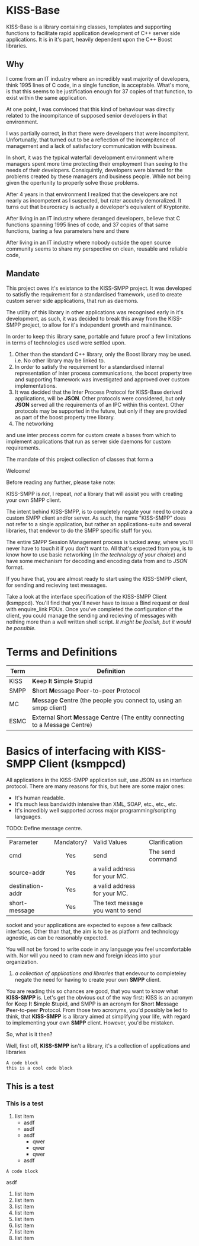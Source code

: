 <link href="./github.css" rel="stylesheet"></link>

# KISS-Base

KISS-Base is a library containing classes, templates and supporting functions to
facilitate rapid application development of C++ server side applications. It is
in it's part, heavily dependent upon the C++ Boost libraries.

## Why

I come from an IT industry where an incredibly vast majority of developers,
think 1995 lines of C code, in a single function, is acceptable. What's more,
is that this seems to be justification enough for 37 copies of that function,
to exist within the same application.

At one point, I was convinced that this kind of behaviour was directly related
to the incompitance of supposed senior developers in that environment.

I was partially correct, in that there were developers that were incompitent.
Unfortunatly, that turned out to be a reflection of the incompitence of
management and a lack of satisfactory communication with business.

In short, it was the typical waterfall development environment where managers
spent more time protecting their employment than seeing to the needs of their
developers. Consiquintly, developers were blamed for the problems created by
these managers and business people. While not being given the opertunity to
properly solve those problems.



After 4 years in that environment I realized that the developers are not nearly
as incompetent as I suspected, but rater accutely demoralized. It turns out
that beurocracy is actually a developer's equivalent of Kryptonite.





After living in an IT industry where deranged developers, believe that C functions
spanning 1995 lines of code, and 37 copies of that same functions, baring a few
parameters here and there

After living in an IT industry where nobody outside the open source community
seems to share my perspective on clean, reusable and reliable code, 


## Mandate

This project owes it's existance to the KISS-SMPP project. It was developed to
satisfiy the requirement for a standardised framework, used to create custom
server side applications, that run as daemons.

The utility of this library in other applications was recognised early in it's
development, as such, it was decided to break this away from the KISS-SMPP
project, to allow for it's independent growth and maintinance.

In order to keep this library sane, portable and future proof a few limitations
in terms of technologies used were settled upon.

1. Other than the standard C++ library, only the Boost library may be used. i.e. 
   No other library may be linked to.
1. In order to satisfy the requirement for a standardised internal
   representation of inter process communications, the boost property tree
   and supporting framework was investigated and approved over custom
   implementations.
1. It was decided that the Inter Process Protocol for KISS-Base derived
   applications, will be **JSON**. Other protocols were considered, but only
   **JSON** served all the requirements of an IPC within this context.
   Other protocols may be supported in the future, but only if they are
   provided as part of the boost property tree library.
1. The networking 


and use inter process comm for custom 
create a bases from which to implement applications that run as server side
daemons for custom requirements.


The mandate of this project
collection of classes that form a 

Welcome!

Before reading any further, please take note:

KISS-SMPP is *not*, I repeat, *not* a library that will assist you with creating
your own SMPP client.

The intent behind KISS-SMPP, is to completely negate your need to create a
custom SMPP client and/or server. As such, the name "KISS-SMPP" does not refer
to a single application, but rather an applications-suite and several libraries,
that endevor to do the SMPP specific stuff for you.

The entire SMPP Session Management process is tucked away, where you'll never
have to touch it if you don't want to. All that's expected from you, is to know
how to use basic networking (*in the technology of your choice*) and have some
mechanism for decoding and encoding data from and to *JSON* format.

If you have that, you are almost ready to start using the KISS-SMPP client, for
sending and recieving text messages.

Take a look at the interface specification of the KISS-SMPP Client (ksmppcd).
You'll find that you'll never have to issue a Bind request or deal with
enquire\_link PDUs. Once you've completed the configuration of the client, you
could manage the sending and recieving of messages with nothing more than a well
written shell script. *It might be foolish, but it would be possible.*

# Terms and Definitions

| Term | Definition |
|------|------------|
| KISS | **K**eep **I**t **S**imple **S**tupid |
| SMPP | **S**hort **M**essage **P**eer-to-peer **P**rotocol |
| MC   | **M**essage **C**entre (the people you connect to, using an smpp client) |
| ESMC | **E**xternal **S**hort **M**essage **C**entre (The entity connecting to a Message Centre) |

# Basics of interfacing with KISS-SMPP Client (ksmppcd)

All applications in the KISS-SMPP application suit, use JSON as an interface
protocol. There are many reasons for this, but here are some major ones:

- It's human readable.
- It's much less bandwidth intensive than XML, SOAP, etc., etc., etc.
- It's incredibly well supported across major programming/scripting languages.




TODO: Define message centre.

|   |   |   |   |
|---|:-:|---|---|
| Parameter        | Mandatory? | Valid Values                 | Clarification     |
| cmd              |   Yes      | send                         |  The send command |
| source-addr      |   Yes      | a valid address for your MC. |                   |
| destination-addr |   Yes      | a valid address for your MC. |                   |
| short-message    |   Yes      | The text message you want to send ||

socket and your applications are expected to expose a few callback interfaces.
Other than that, the aim is to be as platform and technology agnostic, as can be reasonably expected.


You will not be forced to write code in any language
you feel uncomfortable with. Nor will you need to cram new and foreign ideas into your organization.

1.  *a collection of applications and libraries* that endevour to completeley negate the need for having to create your own **SMPP** client.



You are reading this so chances are good, that you want to know what **KISS-SMPP** is.
Let's get the obvious out of the way first:
KISS is an acronym for **K**eep **I**t **S**imple **S**tupid, and SMPP is an acronym for **S**hort **M**essage **P**eer-to-peer **P**rotocol.
From those two acronyms, you'd possibly be led to think, that **KISS-SMPP** is a library aimed at simplifying your life, with regard to implementing your own **SMPP** client.
However, you'd be mistaken.

So, what is it then?

Well, first off, **KISS-SMPP** isn't a library, it's a collection of applications and libraries 


~~~~
A code block
this is a cool code block
~~~~

## This is a test

### This is a test

1. list item
    - asdf
    - asdf
    - asdf
      - qwer
      - qwer
      - qwer
    - asdf

~~~~
A code block
~~~~

asdf

1. list item
1. list item
1. list item
1. list item
1. list item
1. list item
1. list item
1. list item

